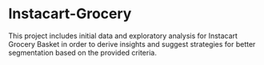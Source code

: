 # Instacart-Grocery
This project includes initial data and exploratory analysis for Instacart Grocery Basket in order to derive insights and suggest strategies for better segmentation based on the provided criteria.
